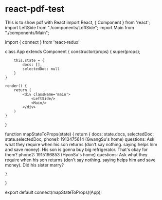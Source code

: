 # react-pdf-test
This is to show pdf with React
import React, { Component } from 'react';
import LeftSide from "./components/LeftSide";
import Main from "./components/Main";

import { connect } from 'react-redux'

class App extends Component {
    constructor(props) {
        super(props);

        this.state = {
            docs: [],
            selectedDoc: null
        }
    }

    render() {
        return (
            <div className='main'>
                <LeftSide/>
                <Main/>
            </div>
        )
    }
}

function mapStateToProps(state) {
    return {
        docs: state.docs,
        selectedDoc: state.selectedDoc,
        phone1: 1913475614 (GwangSu's home)
        questions: Ask what they require when his son returns (don't say nothing. saying helps him and save money). His son is gonna buy big refrigerator. That's okay for them?
        phone2: 1915196853 (HyonSu's home)
        questions: Ask what they require when his son returns (don't say nothing. saying helps him and save money). Did his sister marry?
        
    }
}


export default connect(mapStateToProps)(App);
